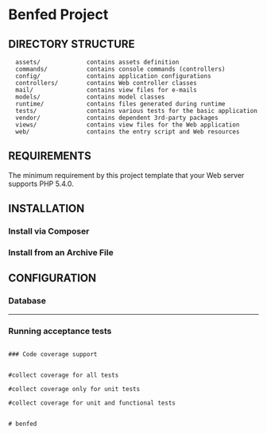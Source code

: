 Benfed Project
============================


DIRECTORY STRUCTURE
-------------------

      assets/             contains assets definition
      commands/           contains console commands (controllers)
      config/             contains application configurations
      controllers/        contains Web controller classes
      mail/               contains view files for e-mails
      models/             contains model classes
      runtime/            contains files generated during runtime
      tests/              contains various tests for the basic application
      vendor/             contains dependent 3rd-party packages
      views/              contains view files for the Web application
      web/                contains the entry script and Web resources



REQUIREMENTS
------------

The minimum requirement by this project template that your Web server supports PHP 5.4.0.


INSTALLATION
------------

### Install via Composer




### Install from an Archive File




CONFIGURATION
-------------

### Database


-------



### Running  acceptance tests


   ```

### Code coverage support


#collect coverage for all tests

#collect coverage only for unit tests

#collect coverage for unit and functional tests


# benfed
